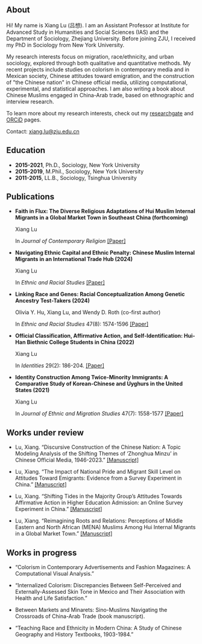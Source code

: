 ## About
Hi! My name is Xiang Lu (吕想). I am an Assistant Professor at Institute for Advanced Study in Humanities and Social Sciences (IAS) and the Department of Sociology, Zhejiang University. Before joining ZJU, I received my PhD in Sociology from New York University.

My research interests focus on migration, race/ethnicity, and urban sociology, explored through both qualitative and quantitative methods. My recent projects include studies on colorism in contemporary media and in Mexican society, Chinese attitudes toward emigration, and the construction of "the Chinese nation" in Chinese official media, utilizing computational, experimental, and statistical approaches. I am also writing a book about Chinese Muslims engaged in China-Arab trade, based on ethnographic and interview research.

To learn more about my research interests, check out my [researchgate](https://www.researchgate.net/profile/Xiang-Lu-35) and [ORCiD](https://orcid.org/0000-0003-4781-1997) pages.

Contact: xiang.lu@zju.edu.cn


## Education

- **2015-2021**, Ph.D., Sociology, New York University
- **2015-2019**, M.Phil., Sociology, New York University
- **2011-2015**, LL.B., Sociology, Tsinghua University

## Publications
  
- **Faith in Flux: The Diverse Religious Adaptations of Hui Muslim Internal Migrants in a Global Market Town in Southeast China (forthcoming)**

  Xiang Lu

  In *Journal of Contemporary Religion* [[Paper]](https://www.researchgate.net/publication/377209037_Faith_in_Flux_The_Diverse_Religious_Adaptations_of_Hui_Muslim_Internal_Migrants_in_a_Global_Market_Town_in_Southeast_China)

- **Navigating Ethnic Capital and Ethnic Penalty: Chinese Muslim Internal Migrants in an International Trade Hub (2024)**

  Xiang Lu

  In *Ethnic and Racial Studies* [[Paper]](https://www.tandfonline.com/doi/abs/10.1080/01419870.2024.2388688)

- **Linking Race and Genes: Racial Conceptualization Among Genetic Ancestry Test-Takers (2024)**

  Olivia Y. Hu, Xiang Lu, and Wendy D. Roth (co-first author)

  In *Ethnic and Racial Studies* 47(8): 1574-1596 [[Paper]](https://doi.org/10.1080/01419870.2023.2224871)

- **Official Classification, Affirmative Action, and Self-Identification: Hui-Han Biethnic College Students in China (2022)**

  Xiang Lu
  
  In *Identities* 29(2): 186-204. [[Paper]](https://www.tandfonline.com/doi/abs/10.1080/1070289X.2020.1757249) 

- **Identity Construction Among Twice-Minority Immigrants: A Comparative Study of Korean-Chinese and Uyghurs in the United States (2021)**

  Xiang Lu

  In *Journal of Ethnic and Migration Studies* 47(7): 1558-1577  [[Paper]](https://www.tandfonline.com/doi/abs/10.1080/1369183X.2019.1577725) 

## Works under review
  
- Lu, Xiang. “Discursive Construction of the Chinese Nation: A Topic Modeling Analysis of the Shifting Themes of ‘Zhonghua Minzu’ in Chinese Official Media, 1946-2023.” [[Manuscript]](https://osf.io/4q8nr/?view_only=70bc362d821f44129b7de749648f7dab)

- Lu, Xiang. “The Impact of National Pride and Migrant Skill Level on Attitudes Toward Emigrants: Evidence from a Survey Experiment in China.” [[Manuscript]](https://osf.io/ag3un/?view_only=0f6c9c0304d94ebaa180786af8c47299)

- Lu, Xiang. “Shifting Tides in the Majority Group’s Attitudes Towards Affirmative Action in Higher Education Admission: an Online Survey Experiment in China.” [[Manuscript]](https://osf.io/mzhxn/?view_only=757b87a0b8794adea52d23a7a4494395)

- Lu, Xiang. “Reimagining Roots and Relations: Perceptions of Middle Eastern and North African (MENA) Muslims Among Hui Internal Migrants in a Global Market Town.” [[Manuscript]](https://osf.io/uysc8/?view_only=209636e84a26404c9a2b42a374433ec6)
  
## Works in progress

- “Colorism in Contemporary Advertisements and Fashion Magazines: A Computational Visual Analysis.”
  
- “Internalized Colorism: Discrepancies Between Self-Perceived and Externally-Assessed Skin Tone in Mexico and Their Association with Health and Life Satisfaction.”

- Between Markets and Minarets: Sino-Muslims Navigating the Crossroads of China-Arab Trade (book manuscript).
  
- “Teaching Race and Ethnicity in Modern China: A Study of Chinese Geography and History Textbooks, 1903-1984.” 



